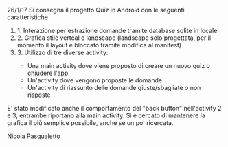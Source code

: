 26/1/17
Si consegna il progetto Quiz in Android con le seguenti caratteristiche
<ol>
<li>1. Interazione per estrazione domande tramite database sqlite in locale</li>
<li>2. Grafica stile vertcal e landscape (landscape solo progettata, per il momento il layout è bloccato tramite modifica al manifest)</li>
<li>3. Utilizzo di tre diverse activity:</li>
<ul>
<li>Una main activity dove viene proposto di creare un nuovo quiz o chiudere l'app</li>
<li>Un'activity dove vengono proposte le domande</li>
<li>Un'activity di riassunto delle domande giuste/sbagliate o non risposte</li>
</ul>
</ol>
E' stato modificato anche il comportamento del "back button" nell'activity 2 e 3, entrambe riportano alla main activity.
Si è cercato di mantenere la grafica il più semplice possibile, anche se un po' ricercata.

Nicola Pasqualetto
